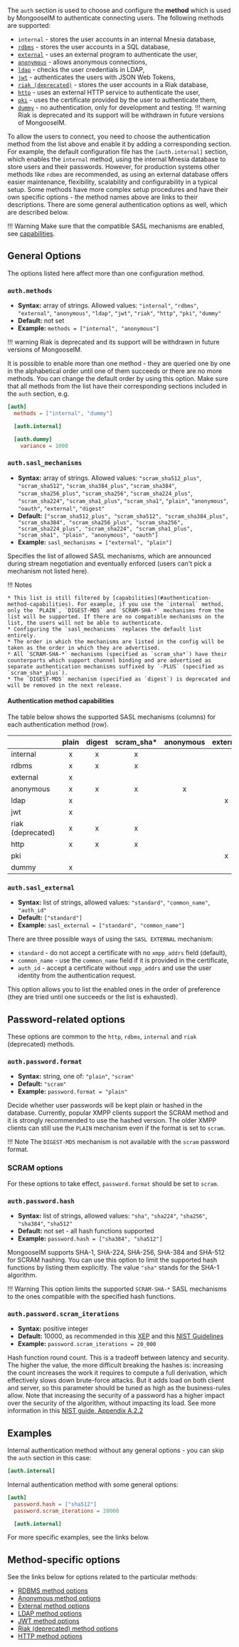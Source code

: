The `auth` section is used to choose and configure the **method** which is used by MongooseIM to authenticate connecting users.
The following methods are supported:

* `internal` - stores the user accounts in an internal Mnesia database,
* [`rdbms`](../authentication-methods/rdbms.md) - stores the user accounts in a SQL database,
* [`external`](../authentication-methods/external.md) - uses an external program to authenticate the user,
* [`anonymous`](../authentication-methods/anonymous.md) - allows anonymous connections,
* [`ldap`](../authentication-methods/ldap.md) - checks the user credentials in LDAP,
* [`jwt`](../authentication-methods/jwt.md) - authenticates the users with JSON Web Tokens,
* [`riak (deprecated)`](../authentication-methods/riak.md) - stores the user accounts in a Riak database,
* [`http`](../authentication-methods/http.md) - uses an external HTTP service to authenticate the user,
* [`pki`](../authentication-methods/pki.md) - uses the certificate provided by the user to authenticate them,
* [`dummy`](../authentication-methods/dummy.md) - no authentication, only for development and testing.
!!! warning
    Riak is deprecated and its support will be withdrawn in future versions of MongooseIM.

To allow the users to connect, you need to choose the authentication method from the list above and enable it by adding a corresponding section. For example, the default configuration file has the `[auth.internal]` section, which enables the `internal` method, using the internal Mnesia database to store users and their passwords. However, for production systems other methods like `rdbms` are recommended, as using an external database offers easier maintenance, flexibility, scalability and configurability in a typical setup. Some methods have more complex setup procedures and have their own specific options - the method names above are links to their descriptions. There are some general authentication options as well, which are described below.

!!! Warning
    Make sure that the compatible SASL mechanisms are enabled, see [capabilities](#authentication-method-capabilities).

## General Options

The options listed here affect more than one configuration method.

### `auth.methods`
* **Syntax:** array of strings. Allowed values: `"internal"`, `"rdbms"`, `"external"`, `"anonymous"`, `"ldap"`, `"jwt"`, `"riak"`, `"http"`, `"pki"`, `"dummy"`
* **Default:** not set
* **Example:** `methods = ["internal", "anonymous"]`

!!! warning
    Riak is deprecated and its support will be withdrawn in future versions of MongooseIM.

It is possible to enable more than one method - they are queried one by one in the alphabetical order until one of them succeeds or there are no more methods. You can change the default order by using this option. Make sure that all methods from the list have their corresponding sections included in the `auth` section, e.g.

```toml
[auth]
  methods = ["internal", "dummy"]

  [auth.internal]

  [auth.dummy]
    variance = 1000
```

### `auth.sasl_mechanisms`
* **Syntax:** array of strings. Allowed values: `"scram_sha512_plus"`, `"scram_sha512"`, `"scram_sha384_plus"`, `"scram_sha384"`, `"scram_sha256_plus"`, `"scram_sha256"`, `"scram_sha224_plus"`, `"scram_sha224"`, `"scram_sha1_plus"`, `"scram_sha1"`, `"plain"`, `"anonymous"`, `"oauth"`, `"external"`, `"digest"`
* **Default:** `["scram_sha512_plus", "scram_sha512", "scram_sha384_plus", "scram_sha384", "scram_sha256_plus", "scram_sha256", "scram_sha224_plus", "scram_sha224", "scram_sha1_plus", "scram_sha1", "plain", "anonymous", "oauth"]`
* **Example:** `sasl_mechanisms = ["external", "plain"]`

Specifies the list of allowed SASL mechanisms, which are announced during stream negotiation and eventually enforced (users can't pick a mechanism not listed here).

!!! Notes

    * This list is still filtered by [capabilities](#authentication-method-capabilities). For example, if you use the `internal` method, only the `PLAIN`, `DIGEST-MD5` and `SCRAM-SHA-*` mechanisms from the list will be supported. If there are no compatible mechanisms on the list, the users will not be able to authenticate.
    * Configuring the `sasl_mechanisms` replaces the default list entirely.
    * The order in which the mechanisms are listed in the config will be taken as the order in which they are advertised.
    * All `SCRAM-SHA-*` mechanisms (specified as `scram_sha*`) have their counterparts which support channel binding and are advertised as separate authentication mechanisms suffixed by `-PLUS` (specified as `scram_sha*_plus`).
    * The `DIGEST-MD5` mechanism (specified as `digest`) is deprecated and will be removed in the next release.

#### Authentication method capabilities

The table below shows the supported SASL mechanisms (columns) for each authentication method (row).

|                   | plain | digest | scram_sha* | anonymous | external |
|-------------------|:-----:|:------:|:----------:|:---------:|:--------:|
| internal          |   x   |   x    |     x      |           |          |
| rdbms             |   x   |   x    |     x      |           |          |
| external          |   x   |        |            |           |          |
| anonymous         |   x   |   x    |     x      |     x     |          |
| ldap              |   x   |        |            |           |    x     |
| jwt               |   x   |        |            |           |          |
| riak (deprecated) |   x   |   x    |     x      |           |          |
| http              |   x   |   x    |     x      |           |          |
| pki               |       |        |            |           |    x     |
| dummy             |   x   |        |            |           |          |

### `auth.sasl_external`
* **Syntax:** list of strings, allowed values: `"standard"`, `"common_name"`, `"auth_id"`
* **Default:** `["standard"]`
* **Example:** `sasl_external = ["standard", "common_name"]`

There are three possible ways of using the `SASL EXTERNAL` mechanism:

* `standard` - do not accept a certificate with no `xmpp_addrs` field (default),
* `common_name` - use the `common_name` field if it is provided in the certificate,
* `auth_id` - accept a certificate without `xmpp_addrs` and use the user identity from the authentication request.

This option allows you to list the enabled ones in the order of preference (they are tried until one succeeds or the list is exhausted).

## Password-related options

These options are common to the `http`, `rdbms`, `internal` and `riak` (deprecated) methods.

### `auth.password.format`
* **Syntax:** string, one of: `"plain"`, `"scram"`
* **Default:** `"scram"`
* **Example:** `password.format = "plain"`

Decide whether user passwords will be kept plain or hashed in the database.
Currently, popular XMPP clients support the SCRAM method and it is strongly recommended to use the hashed version.
The older XMPP clients can still use the `PLAIN` mechanism even if the format is set to `scram`.

!!! Note
    The `DIGEST-MD5` mechanism is not available with the `scram` password format.

### SCRAM options

For these options to take effect, `password.format` should be set to `scram`.

### `auth.password.hash`
* **Syntax:** list of strings, allowed values: `"sha"`, `"sha224"`, `"sha256"`, `"sha384"`, `"sha512"`
* **Default:** not set - all hash functions supported
* **Example:** `password.hash = ["sha384", "sha512"]`

MongooseIM supports SHA-1, SHA-224, SHA-256, SHA-384 and SHA-512 for SCRAM hashing.
You can use this option to limit the supported hash functions by listing them explicitly.
The value `"sha"` stands for the SHA-1 algorithm.

!!! Warning
    This option limits the supported `SCRAM-SHA-*` SASL mechanisms to the ones compatible with the specified hash functions.

### `auth.password.scram_iterations`
* **Syntax:** positive integer
* **Default:** 10000, as recommended in this [XEP](https://xmpp.org/extensions/xep-0438.html#pbkdf2) and this [NIST Guidelines](https://pages.nist.gov/800-63-3/sp800-63b.html#sec5)
* **Example:** `password.scram_iterations = 20_000`

Hash function round count.
This is a tradeoff between latency and security.
The higher the value, the more difficult breaking the hashes is: increasing the count increases the work it requires to compute a full derivation, which effectively slows down brute-force attacks.
But it adds load on both client and server, so this parameter should be tuned as high as the business-rules allow.
Note that increasing the security of a password has a higher impact over the security of the algorithm, without impacting its load.
See more information in this [NIST guide, Appendix A.2.2](https://csrc.nist.gov/publications/detail/sp/800-132/final)

## Examples

Internal authentication method without any general options - you can skip the `auth` section in this case:

```toml
[auth.internal]
```

Internal authentication method with some general options:

```toml
[auth]
  password.hash = ["sha512"]
  password.scram_iterations = 20000

  [auth.internal]
```

For more specific examples, see the links below.

## Method-specific options

See the links below for options related to the particular methods:

* [RDBMS method options](../authentication-methods/rdbms.md#configuration-options)
* [Anonymous method options](../authentication-methods/anonymous.md#configuration-options)
* [External method options](../authentication-methods/external.md#configuration-options)
* [LDAP method options](../authentication-methods/ldap.md#configuration-options)
* [JWT method options](../authentication-methods/jwt.md#configuration-options)
* [Riak (deprecated) method options](../authentication-methods/riak.md#configuration-options)
* [HTTP method options](../authentication-methods/http.md#configuration-options)
